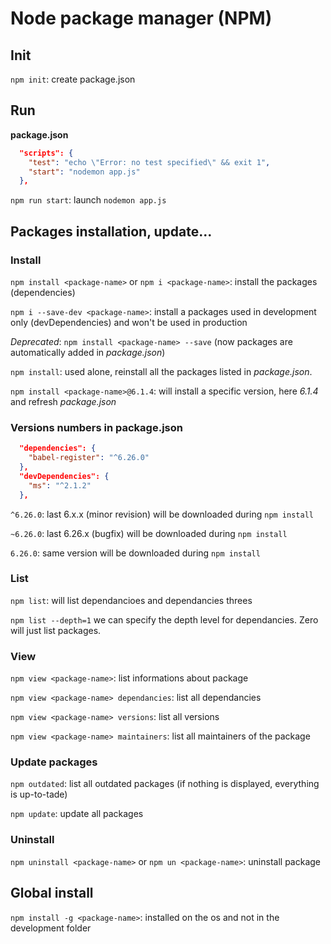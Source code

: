 # Node package manager (NPM)

## Init

`npm init`: create package.json

## Run

**package.json**
````json
  "scripts": {
    "test": "echo \"Error: no test specified\" && exit 1",
    "start": "nodemon app.js"
  },
````
`npm run start`: launch `nodemon app.js`

## Packages installation, update...

### Install

`npm install <package-name>` or `npm i <package-name>`: install the packages (dependencies)

`npm i --save-dev <package-name>`: install a packages used in development only (devDependencies) and won't be used in production

*Deprecated*: `npm install <package-name> --save` (now packages are automatically added in *package.json*)

`npm install`: used alone, reinstall all the packages listed in *package.json*.

`npm install <package-name>@6.1.4`: will install a specific version, here *6.1.4* and refresh *package.json*

### Versions numbers in package.json

````json
  "dependencies": {
    "babel-register": "^6.26.0"
  },
  "devDependencies": {
    "ms": "^2.1.2"
  },
````

`^6.26.0`: last 6.x.x (minor revision) will be downloaded during `npm install`

`~6.26.0`: last 6.26.x (bugfix) will be downloaded during `npm install`

`6.26.0`: same version will be downloaded during `npm install`

### List

`npm list`: will list dependancioes and dependancies threes

`npm list --depth=1` we can specify the depth level for dependancies. Zero will just list packages.

### View

`npm view <package-name>`: list informations about package

`npm view <package-name> dependancies`: list all dependancies

`npm view <package-name> versions`: list all versions

`npm view <package-name> maintainers`: list all maintainers of the package

### Update packages

`npm outdated`: list all outdated packages (if nothing is displayed, everything is up-to-tade)

`npm update`: update all packages

### Uninstall

`npm uninstall <package-name>` or `npm un <package-name>`: uninstall package

## Global install

`npm install -g <package-name>`: installed on the os and not in the development folder